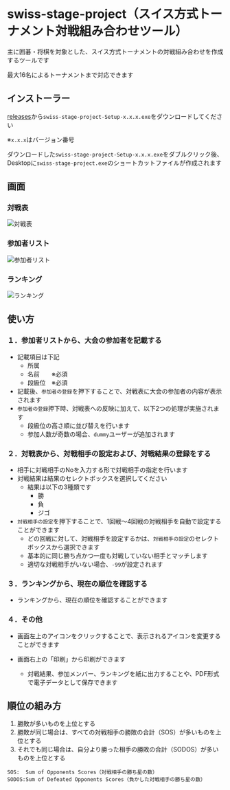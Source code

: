 # swiss-stage-project（スイス方式トーナメント対戦組み合わせツール）

主に囲碁・将棋を対象とした、スイス方式トーナメントの対戦組み合わせを作成するツールです

最大16名によるトーナメントまで対応できます

## インストーラー

[releases](https://github.com/takashi-ebina/swiss-stage-project/releases/)から`swiss-stage-project-Setup-x.x.x.exe`をダウンロードしてください

※`x.x.x`はバージョン番号

ダウンロードした`swiss-stage-project-Setup-x.x.x.exe`をダブルクリック後、Desktopに`swiss-stage-project.exe`のショートカットファイルが作成されます
  
## 画面

### 対戦表
![対戦表](https://github.com/user-attachments/assets/96b00427-9d37-4f62-ace1-5323bc2c66e7)

### 参加者リスト
![参加者リスト](https://github.com/user-attachments/assets/78ddf75c-4690-4df2-82bc-6ae62b29d4bd)

### ランキング
![ランキング](https://github.com/user-attachments/assets/43223512-6ada-463c-ae9d-363a2ab6af38)

## 使い方

### １．参加者リストから、大会の参加者を記載する

- 記載項目は下記
  - 所属
  - 名前　　※必須
  - 段級位　※必須
- 記載後、`参加者の登録`を押下することで、対戦表に大会の参加者の内容が表示されます
- `参加者の登録`押下時、対戦表への反映に加えて、以下2つの処理が実施されます
  - 段級位の高さ順に並び替えを行います
  - 参加人数が奇数の場合、`dummy`ユーザーが追加されます

### ２．対戦表から、対戦相手の設定および、対戦結果の登録をする

- 相手に対戦相手のNoを入力する形で対戦相手の指定を行います
- 対戦結果は結果のセレクトボックスを選択してください
  - 結果は以下の3種類です
    - 勝
    - 負
    - ジゴ
- `対戦相手の設定`を押下することで、1回戦～4回戦の対戦相手を自動で設定することができます
  - どの回戦に対して、対戦相手を設定するかは、`対戦相手の設定`のセレクトボックスから選択できます
  - 基本的に同じ勝ち点かつ一度も対戦していない相手とマッチします
  - 適切な対戦相手がいない場合、`-99`が設定されます

### ３．ランキングから、現在の順位を確認する

- ランキングから、現在の順位を確認することができます

### ４．その他

- 画面左上のアイコンをクリックすることで、表示されるアイコンを変更することができます

- 画面右上の「印刷」から印刷ができます
  - 対戦結果、参加メンバー、ランキングを紙に出力することや、PDF形式で電子データとして保存できます

## 順位の組み方

1. 勝敗が多いものを上位とする
2. 勝敗が同じ場合は、すべての対戦相手の勝敗の合計（SOS）が多いものを上位とする
3. それでも同じ場合は、自分より勝った相手の勝敗の合計（SODOS）が多いものを上位とする

```:txt
SOS:  Sum of Opponents Scores（対戦相手の勝ち星の数）
SODOS:Sum of Defeated Opponents Scores（負かした対戦相手の勝ち星の数）
```

